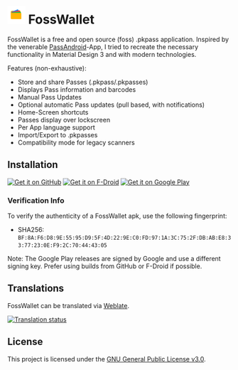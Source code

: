 # <img alt="Logo" src="app/src/main/icon-source.svg" width="40" height="40"/> FossWallet

FossWallet is a free and open source (foss) .pkpass application.
Inspired by the venerable [PassAndroid](https://github.com/ligi/PassAndroid)-App,
I tried to recreate the necessary functionality in Material Design 3 and with modern
technologies.

Features (non-exhaustive):
* Store and share Passes (.pkpass/.pkpasses)
* Displays Pass information and barcodes
* Manual Pass Updates
* Optional automatic Pass updates (pull based, with notifications)
* Home-Screen shortcuts
* Passes display over lockscreen
* Per App language support
* Import/Export to .pkpasses
* Compatibility mode for legacy scanners

## Installation

[<img src="https://raw.githubusercontent.com/SeineEloquenz/fosswallet/refs/heads/main/.github/badges/github.png"
alt="Get it on GitHub"
height="80">](https://github.com/SeineEloquenz/fosswallet/releases)
[<img src="https://raw.githubusercontent.com/SeineEloquenz/fosswallet/refs/heads/main/.github/badges/fdroid.png"
alt="Get it on F-Droid"
height="80">](https://f-droid.org/packages/nz.eloque.foss_wallet/)
[<img src="https://raw.githubusercontent.com/SeineEloquenz/fosswallet/refs/heads/main/.github/badges/play.png"
alt="Get it on Google Play"
height="80">](https://play.google.com/store/apps/details?id=nz.eloque.foss_wallet)

### Verification Info
To verify the authenticity of a FossWallet apk, use the following fingerprint:
* SHA256: `BF:8A:F6:D8:9E:55:95:D9:5F:4D:22:9E:C0:FD:97:1A:3C:75:2F:DB:AB:E8:33:77:23:0E:F9:2C:70:44:43:05`

Note: The Google Play releases are signed by Google and use a different signing key.
Prefer using builds from GitHub or F-Droid if possible.

## Translations
FossWallet can be translated via [Weblate](https://hosted.weblate.org/projects/fosswallet/app/).

[![Translation status](https://hosted.weblate.org/widget/fosswallet/app/multi-auto.svg)](https://hosted.weblate.org/engage/fosswallet/)

## License

This project is licensed under the [GNU General Public License v3.0](LICENSE).
